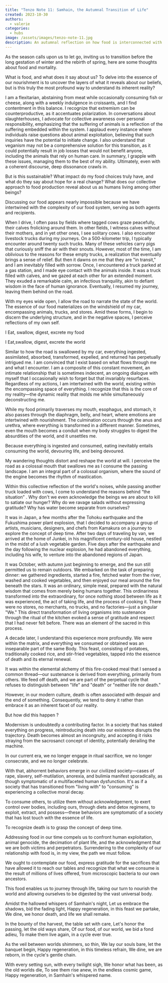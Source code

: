 ```yaml
---
title: "Tenzo Note 11: Samhain, the Autumnal Transition of Life"
created: 2023-10-30
authors:
  - valerie
categories:
  - hubs
image: /assets/images/tenzo-note-11.jpg
description: An autumnal reflection on how food is interconnected with the cycles of Death and Life
---
```

As the season calls upon us to let go, inviting us to transition before the long gestation of winter and the rebirth of spring, here are some thoughts about food and mortality.

What is food, and what does it say about us? To delve into the essence of our nourishment is to uncover the layers of what it reveals about our beliefs, but is this truly the most profound way to understand its inherent reality?
  
I am a flexitarian, abstaining from meat while occasionally consuming fish or cheese, along with a weekly indulgence in croissants, and I find contentment in this balance. I recognize that extremism can be counterproductive, as it accentuates polarization. In conversations about slaughterhouses, I advocate for collective awareness over personal responsibility, emphasizing that the suffering of animals is a reflection of the suffering embedded within the system. I applaud every instance where individuals raise questions about animal exploitation, believing that such inquiries have the potential to initiate change. I also understand that veganism may not be a comprehensive solution for this transition, as it could potentially result in job losses that would not benefit anyone, including the animals that rely on human care. In summary, I grapple with these issues, managing them to the best of my ability. Ultimately, even with a coherent discourse, deep dissonance crawls in.

  
But is this sustainable? What impact do my food choices truly have, and what do they say about hope for a real change? What does our collective approach to food production reveal about us as humans living among other beings?

Discussing our food appears nearly impossible because we have intertwined with the complexity of our food system, serving as both agents and recipients.

  
When I drive, I often pass by fields where tagged cows graze peacefully, their calves frolicking around them. In other fields, I witness calves without their mothers, and in yet other ones, I see solitary cows. I also encounter livestock trucks during my journeys. On a 500-kilometer trip, I typically encounter around twenty such trucks. Many of these vehicles carry pigs that curiously sniff the air with their snouts. However, most of the time, I am oblivious to the reasons for these empty trucks, a realization that eventually brings a sense of relief. But then it dawns on me that they are "in transit," and I am inevitably filled with sorrow. Once, I encountered a truck parked at a gas station, and I made eye contact with the animals inside. It was a truck filled with calves, and we gazed at each other for an extended moment. They exuded a remarkable calm, an infectious tranquility, akin to defiant wisdom in the face of human ignorance. Eventually, I resumed my journey, leaving them behind on the road.

  
With my eyes wide open, I allow the road to narrate the state of the world. The essence of our food materializes on the windshield of my car, encompassing animals, trucks, and stores. Amid these forms, I begin to discern the underlying structure, and in the negative spaces, I perceive reflections of my own self.

  
I Eat, swallow, digest, excrete my food 

I Eat,swallow, digest, excrete the world

  
Similar to how the road is swallowed by my car, everything ingested, assimilated, absorbed, transformed, expelled, and returned has perpetually intrigued me. I am convinced that I exist based on what flows through me and what I encounter. I am a composite of this constant movement, an intimate relationship that is sometimes indecent, an ongoing dialogue with myself that I occasionally wish to forget but that invariably resurfaces. Regardless of my actions, I am intertwined with the world, existing within the encompassing space of everything. I recognize that this is the core of my reality—the dynamic reality that molds me while simultaneously deconstructing me.


While my food primarily traverses my mouth, esophagus, and stomach, it also passes through the diaphragm, belly, and heart, where emotions are intertwined with nourishment. The culmination occurs through the anus and urethra, where everything is transformed in a different manner. Sometimes, even the mouth becomes a conduit when my body struggles to digest the absurdities of the world, and it unsettles me.

Because everything is ingested and consumed, eating inevitably entails consuming the world, devouring life, and being devoured.
  

My wandering thoughts distort and reshape the world at will. I perceive the road as a colossal mouth that swallows me as I consume the passing landscape. I am an integral part of a colossal organism, where the sound of the engine becomes the rhythm of mastication.

Within this collective reflection of the world's noises, while passing another truck loaded with cows, I come to understand the reasons behind “the situation” . Why don't we even acknowledge the beings we are about to kill to satiate our hunger? Why do we ravage salads without expressing gratitude? Why has water become separate from ourselves?


It was in Japan, a few months after the Tohoku earthquake and the Fukushima power plant explosion, that I decided to accompany a group of artists, musicians, designers, and chefs from Kamakura on a journey to explore the concept of deep time. After two days of traveling by van, we arrived at the home of Junkei, in his magnificent century-old house, nestled in the midst of a lush vegetable garden. Five days after the earthquake and the day following the nuclear explosion, he had abandoned everything, including his wife, to venture into the abandoned regions of Japan.

It was October, with autumn just beginning to emerge, and the sun still permitted us to remain outdoors. We embarked on the task of preparing dinner: we gathered ingredients, started a fire, fetched water from the river, washed and cooked vegetables, and then enjoyed our meal around the fire beneath the stars. It was an ordinary, simple meal, prepared with the natural wisdom that comes from merely being humans together. This ordinariness transformed into the extraordinary, for once nothing stood between life as it was experienced, the act of taking life, and the process of cooking it. There were no stores, no merchants, no trucks, and no factories—just a singular "We." This direct transformation of living organisms into sustenance through the ritual of the kitchen evoked a sense of gratitude and respect that I had never felt before. There was an element of the sacred in this process.


A decade later, I understand this experience more profoundly. We were within the matrix, and everything we consumed or obtained was an inseparable part of the same Body. This feast, consisting of potatoes, traditionally cooked rice, and stir-fried vegetables, tapped into the essence of death and its eternal renewal.

It was within the elemental alchemy of this fire-cooked meal that I sensed a common thread—our sustenance is derived from everything, primarily from others. We feed off death, and we are part of the perpetual cycle that refuses to distinguish between "life" and "death" or "neither life nor death."

However, in our modern culture, death is often associated with despair and the end of something. Consequently, we tend to deny it rather than embrace it as an inherent facet of our reality.

But how did this happen ? 

Modernism is undoubtedly a contributing factor. In a society that has staked everything on progress, reintroducing death into our existence disrupts the trajectory. Death becomes almost an incongruity, and accepting it risks straying from the sacrosanct concept of identity, potentially derailing the machine.

In our current era, we no longer engage in ritual sacrifice, we no longer consecrate, and we no longer celebrate.

With that, abhorrent behaviors emerge in our civilized society—cases of rape, slavery, self-mutilation, anorexia, and bulimia manifest sporadically, as though symptomatic of a multifaceted human dysfunction. It's as if a society that has transitioned from "living with" to "consuming" is experiencing a collective moral decay. 

To consume others, to utilize them without acknowledgement, to exert control over bodies, including ours, through diets and detox regimens, to exploit, extract, and possess—these behaviors are symptomatic of a society that has lost touch with the essence of life.


To recognize death is to grasp the concept of deep time.

  
Addressing food in our time compels us to confront human exploitation, animal genocide, the decimation of plant life, and the acknowledgment that we are both victims and perpetrators. Surrendering to the complexity of our relationship with food is, in my view, the path we must follow. 

We ought to contemplate our food, express gratitude for the sacrifices that have allowed it to reach our tables and recognize that what we consume is the result of millions of lives offered, from microscopic bacteria to our own ancestors. 

This food enables us to journey through life, taking our turn to nourish the world and allowing ourselves to be digested by the vast universal body.



Amidst the hallowed whispers of Samhain's night,
Let us embrace the shadows, bid the fading light,
Happy regeneration, in this feast we partake,
We dine, we honor death, and life we shall remake.
	
In the bounty of the harvest, the table set with care,
Let's honor the passing, let the old ways share,
Of our food, of our world, we bid a fond adieu,
To make them live again, in a cycle ever true.
	
As the veil between worlds shimmers, so thin,
We lay our souls bare, let the banquet begin,
Happy regeneration, in this timeless refrain,
We dine, we are reborn, in the cycle's gentle chain. 
	
With every setting sun, with every twilight sigh,
We honor what has been, as the old worlds die,
To see them rise anew, in the endless cosmic game,
Happy regeneration, in Samhain's whispered name.
